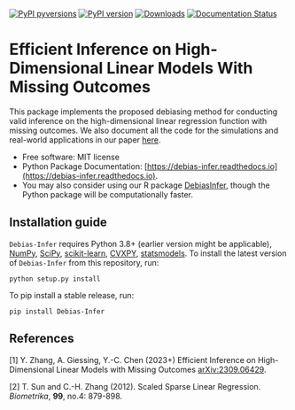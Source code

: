 [![PyPI pyversions](https://img.shields.io/pypi/pyversions/Debias-Infer.svg)](https://pypi.python.org/pypi/Debias-Infer/)
[![PyPI version](https://badge.fury.io/py/Debias-Infer.svg)](https://badge.fury.io/py/Debias-Infer)
[![Downloads](https://static.pepy.tech/badge/Debias-Infer)](https://pepy.tech/project/Debias-Infer)
[![Documentation Status](https://readthedocs.org/projects/debias-infer/badge/?version=latest)](http://debias-infer.readthedocs.io/?badge=latest)

# Efficient Inference on High-Dimensional Linear Models With Missing Outcomes

This package implements the proposed debiasing method for conducting valid inference on the high-dimensional linear regression function with missing outcomes. We also document all the code for the simulations and real-world applications in our paper [here](https://github.com/zhangyk8/Debias-Infer/tree/main/Paper_Code).

* Free software: MIT license
* Python Package Documentation: [https://debias-infer.readthedocs.io](https://debias-infer.readthedocs.io).
* You may also consider using our R package [DebiasInfer](https://cran.r-project.org/web/packages/DebiasInfer/index.html), though the Python package will be computationally faster.

Installation guide
--------

```Debias-Infer``` requires Python 3.8+ (earlier version might be applicable), [NumPy](http://www.numpy.org/), [SciPy](https://www.scipy.org/), [scikit-learn](https://scikit-learn.org/stable/), [CVXPY](https://www.cvxpy.org/), [statsmodels](https://www.statsmodels.org/). To install the latest version of ```Debias-Infer``` from this repository, run:

```
python setup.py install
```

To pip install a stable release, run:
```
pip install Debias-Infer
```

References
--------

<a name="debias">[1]</a> Y. Zhang, A. Giessing, Y.-C. Chen (2023+) Efficient Inference on High-Dimensional Linear Models with Missing Outcomes [arXiv:2309.06429](https://arxiv.org/abs/2309.06429).

<a name="scaledlasso">[2]</a> T. Sun and C.-H. Zhang (2012). Scaled Sparse Linear Regression. *Biometrika*, **99**, no.4: 879-898.



